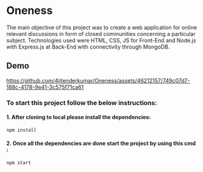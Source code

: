 # Oneness
The main objective of this project was to create a web application for online relevant discussions in form of closed communities concerning a particular subject. Technologies used were HTML, CSS, JS for Front-End and Node.js with Express.js at Back-End with connectivity through MongoDB.

## Demo
https://github.com/4jitenderkumar/Oneness/assets/46212157/749c07d7-188c-4178-9e41-3c575f71ca61


### To start this project follow the below instructions:
#### 1. After cloning to local please install the dependencies: 
```
npm install
```
#### 2. Once all  the dependencies are done start the project by using this cmd : 
```
npm start
```


